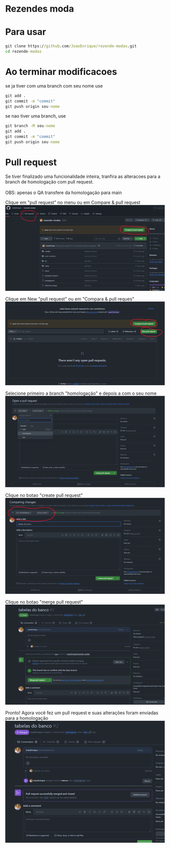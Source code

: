 # Rezendes moda

# Para usar

```cmd
git clone https://github.com/JoaoEnrique/rezende-modas.git
cd rezende-modas
```


# Ao terminar modificacoes

se ja tiver com uma branch com seu nome use 
```cmd
git add .
git commit -m "commit"
git push origin seu-nome
```

se nao tiver uma branch, use
```cmd
git branch -M seu-nome
git add .
git commit -m "commit"
git push origin seu-nome
```

# Pull request
Se tiver finalizado uma funcionalidade inteira, tranfira as alteracoes para a branch de homologação com pull request.<br><br>
OBS: apenas o QA transfere da homologação para main

Clique em "pull request" no menu ou em Compare & pull request
![alt text](image.png)

Clique em New "pull request" ou em "Compara & pull reques"
![alt text](image-1.png)

Selecione primeiro a branch "homologação" e depois a com o seu nome
![alt text](image-2.png)

Clique no botao "create pull request"
![alt text](image-3.png)

Clique no botao "merge pull request"
![alt text](image-4.png)

Pronto! Agora você fez um pull request e suas alterações foram enviadas para a homologação
![alt text](image-5.png)